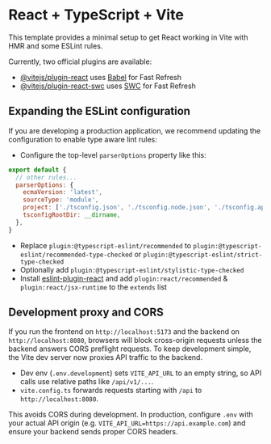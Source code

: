 # React + TypeScript + Vite

This template provides a minimal setup to get React working in Vite with HMR and some ESLint rules.

Currently, two official plugins are available:

- [@vitejs/plugin-react](https://github.com/vitejs/vite-plugin-react/blob/main/packages/plugin-react/README.md) uses [Babel](https://babeljs.io/) for Fast Refresh
- [@vitejs/plugin-react-swc](https://github.com/vitejs/vite-plugin-react-swc) uses [SWC](https://swc.rs/) for Fast Refresh

## Expanding the ESLint configuration

If you are developing a production application, we recommend updating the configuration to enable type aware lint rules:

- Configure the top-level `parserOptions` property like this:

```js
export default {
  // other rules...
  parserOptions: {
    ecmaVersion: 'latest',
    sourceType: 'module',
    project: ['./tsconfig.json', './tsconfig.node.json', './tsconfig.app.json'],
    tsconfigRootDir: __dirname,
  },
}
```

- Replace `plugin:@typescript-eslint/recommended` to `plugin:@typescript-eslint/recommended-type-checked` or `plugin:@typescript-eslint/strict-type-checked`
- Optionally add `plugin:@typescript-eslint/stylistic-type-checked`
- Install [eslint-plugin-react](https://github.com/jsx-eslint/eslint-plugin-react) and add `plugin:react/recommended` & `plugin:react/jsx-runtime` to the `extends` list

## Development proxy and CORS

If you run the frontend on `http://localhost:5173` and the backend on `http://localhost:8080`, browsers will block cross-origin requests unless the backend answers CORS preflight requests. To keep development simple, the Vite dev server now proxies API traffic to the backend.

- Dev env (`.env.development`) sets `VITE_API_URL` to an empty string, so API calls use relative paths like `/api/v1/...`.
- `vite.config.ts` forwards requests starting with `/api` to `http://localhost:8080`.

This avoids CORS during development. In production, configure `.env` with your actual API origin (e.g. `VITE_API_URL=https://api.example.com`) and ensure your backend sends proper CORS headers.
